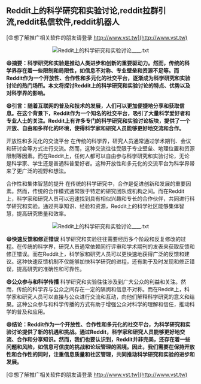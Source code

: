 ## **Reddit上的科学研究和实验讨论,reddit拉群引流,reddit私信软件,reddit机器人**

[😍想了解推广相关软件的朋友请登录 http://www.vst.tw](http://www.vst.tw)

 <center><img src="https://vst.tw/MP4/tuiguang/png/8.png" alt="Reddit上的科学研究和实验讨论____.txt"></center>

**😄摘要：科学研究和实验是推动人类进步和创新的重要驱动力。然而，传统的科学界存在着一些限制和局限性，如信息不对称、专业壁垒和资源不足等。而Reddit作为一个开放性、合作性和多元化的社交平台，逐渐成为科学研究和实验讨论的热门场所。本文将探讨Reddit上的科学研究和实验讨论的特点、优势以及对科学界的影响。**

**😄引言：随着互联网的普及和技术的发展，人们可以更加便捷地分享和获取信息。在这个背景下，Reddit作为一个知名的社交平台，吸引了大量科学爱好者和专业人士的关注。Reddit上有许多专门的科学研究和实验讨论板块，提供了一个开放、自由和多样化的环境，使得科学家和研究人员能够更好地交流和合作。**

开放性和多元化的交流平台
在传统的科学界，研究人员通常通过学术期刊、会议和研讨会等方式进行交流。然而，这种交流往往受限于专业壁垒、地理位置和资源限制等因素。而在Reddit上，任何人都可以自由参与科学研究和实验讨论，无论是科学家、学生还是普通科普爱好者。这种开放性和多元化的交流平台为科学界带来了更广泛的视野和想法。

合作性和集体智慧的提升
在传统的科学研究中，合作是促进创新和发展的重要因素。然而，传统的合作模式通常限于特定的研究团队或机构之间。而在Reddit上，科学家和研究人员可以迅速找到具有相似兴趣和专长的合作伙伴，共同进行科学研究和实验。通过共享知识、经验和资源，Reddit上的科学社区能够集体智慧，提高研究质量和效率。

 <center><img src="https://vst.tw/MP4/tuiguang/png/5.png" alt="Reddit上的科学研究和实验讨论____.txt"></center>

**😄快速反馈和修正错误**
科学研究和实验往往需要经历多个阶段和反复修改的过程。在传统的科学界，研究人员通常依赖同行评审和学术期刊的发表来获取反馈和修正错误。而在Reddit上，科学家和研究人员可以更快速地获得广泛的反馈和建议。这种快速反馈机制不仅能够加快科学研究的进程，还有助于及时发现和修正错误，提高研究的准确性和可靠性。

**😄公众参与和科学传播**
科学研究和实验往往涉及到广大公众的利益和关注。然而，传统的科学界与公众之间存在一定的隔阂和信息不对称。而在Reddit上，科学家和研究人员可以直接与公众进行交流和互动，向他们解释科学研究的意义和结果。这种公众参与和科学传播的方式有助于增强公众对科学的理解和信任，推动科学的普及和应用。

**😄结论：Reddit作为一个开放性、合作性和多元化的社交平台，为科学研究和实验讨论提供了新的机遇和挑战。通过Reddit，科学家和研究人员能够更好地交流、合作和分享知识。然而，我们也要认识到，Reddit并非完美，还存在着一些问题和风险，如信息可信度的挑战和论坛管理的困境。因此，我们需要在保持开放性和合作性的同时，注重信息质量和社区管理，共同推动科学研究和实验的进步和发展。**

[😍想了解推广相关软件的朋友请登录 http://www.vst.tw](http://www.vst.tw)



